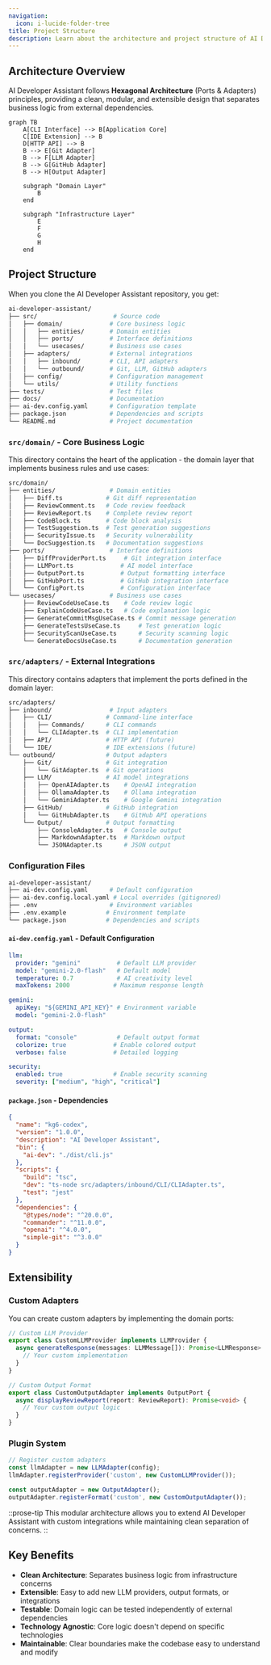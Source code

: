 ```yaml
---
navigation:
  icon: i-lucide-folder-tree
title: Project Structure
description: Learn about the architecture and project structure of AI Developer Assistant.
---
```


## Architecture Overview

AI Developer Assistant follows **Hexagonal Architecture** (Ports & Adapters) principles, providing a clean, modular, and extensible design that separates business logic from external dependencies.

```mermaid
graph TB
    A[CLI Interface] --> B[Application Core]
    C[IDE Extension] --> B
    D[HTTP API] --> B
    B --> E[Git Adapter]
    B --> F[LLM Adapter]
    B --> G[GitHub Adapter]
    B --> H[Output Adapter]
    
    subgraph "Domain Layer"
        B
    end
    
    subgraph "Infrastructure Layer"
        E
        F
        G
        H
    end
```

## Project Structure

When you clone the AI Developer Assistant repository, you get:

```bash
ai-developer-assistant/
├── src/                     # Source code
│   ├── domain/             # Core business logic
│   │   ├── entities/       # Domain entities
│   │   ├── ports/          # Interface definitions
│   │   └── usecases/       # Business use cases
│   ├── adapters/           # External integrations
│   │   ├── inbound/        # CLI, API adapters
│   │   └── outbound/       # Git, LLM, GitHub adapters
│   ├── config/             # Configuration management
│   └── utils/              # Utility functions
├── tests/                  # Test files
├── docs/                   # Documentation
├── ai-dev.config.yaml      # Configuration template
├── package.json            # Dependencies and scripts
└── README.md               # Project documentation
```

### `src/domain/` - Core Business Logic

This directory contains the heart of the application - the domain layer that implements business rules and use cases:

```bash
src/domain/
├── entities/               # Domain entities
│   ├── Diff.ts            # Git diff representation
│   ├── ReviewComment.ts   # Code review feedback
│   ├── ReviewReport.ts    # Complete review report
│   ├── CodeBlock.ts       # Code block analysis
│   ├── TestSuggestion.ts  # Test generation suggestions
│   ├── SecurityIssue.ts   # Security vulnerability
│   └── DocSuggestion.ts   # Documentation suggestions
├── ports/                  # Interface definitions
│   ├── DiffProviderPort.ts     # Git integration interface
│   ├── LLMPort.ts             # AI model interface
│   ├── OutputPort.ts          # Output formatting interface
│   ├── GitHubPort.ts          # GitHub integration interface
│   └── ConfigPort.ts          # Configuration interface
└── usecases/               # Business use cases
    ├── ReviewCodeUseCase.ts    # Code review logic
    ├── ExplainCodeUseCase.ts   # Code explanation logic
    ├── GenerateCommitMsgUseCase.ts # Commit message generation
    ├── GenerateTestsUseCase.ts     # Test generation logic
    ├── SecurityScanUseCase.ts      # Security scanning logic
    └── GenerateDocsUseCase.ts      # Documentation generation
```

### `src/adapters/` - External Integrations

This directory contains adapters that implement the ports defined in the domain layer:

```bash
src/adapters/
├── inbound/                # Input adapters
│   ├── CLI/               # Command-line interface
│   │   ├── Commands/      # CLI commands
│   │   └── CLIAdapter.ts  # CLI implementation
│   ├── API/               # HTTP API (future)
│   └── IDE/               # IDE extensions (future)
└── outbound/              # Output adapters
    ├── Git/               # Git integration
    │   └── GitAdapter.ts  # Git operations
    ├── LLM/               # AI model integrations
    │   ├── OpenAIAdapter.ts    # OpenAI integration
    │   ├── OllamaAdapter.ts    # Ollama integration
    │   └── GeminiAdapter.ts    # Google Gemini integration
    ├── GitHub/            # GitHub integration
    │   └── GitHubAdapter.ts    # GitHub API operations
    └── Output/            # Output formatting
        ├── ConsoleAdapter.ts   # Console output
        ├── MarkdownAdapter.ts  # Markdown output
        └── JSONAdapter.ts      # JSON output
```

### Configuration Files

```bash
ai-developer-assistant/
├── ai-dev.config.yaml      # Default configuration
├── ai-dev.config.local.yaml # Local overrides (gitignored)
├── .env                    # Environment variables
├── .env.example           # Environment template
└── package.json           # Dependencies and scripts
```

#### `ai-dev.config.yaml` - Default Configuration

```yaml
llm:
  provider: "gemini"          # Default LLM provider
  model: "gemini-2.0-flash"   # Default model
  temperature: 0.7            # AI creativity level
  maxTokens: 2000            # Maximum response length

gemini:
  apiKey: "${GEMINI_API_KEY}" # Environment variable
  model: "gemini-2.0-flash"

output:
  format: "console"           # Default output format
  colorize: true             # Enable colored output
  verbose: false             # Detailed logging

security:
  enabled: true              # Enable security scanning
  severity: ["medium", "high", "critical"]
```

#### `package.json` - Dependencies

```json
{
  "name": "kg6-codex",
  "version": "1.0.0",
  "description": "AI Developer Assistant",
  "bin": {
    "ai-dev": "./dist/cli.js"
  },
  "scripts": {
    "build": "tsc",
    "dev": "ts-node src/adapters/inbound/CLI/CLIAdapter.ts",
    "test": "jest"
  },
  "dependencies": {
    "@types/node": "^20.0.0",
    "commander": "^11.0.0",
    "openai": "^4.0.0",
    "simple-git": "^3.0.0"
  }
}
```

## Extensibility

### Custom Adapters

You can create custom adapters by implementing the domain ports:

```typescript
// Custom LLM Provider
export class CustomLLMProvider implements LLMProvider {
  async generateResponse(messages: LLMMessage[]): Promise<LLMResponse> {
    // Your custom implementation
  }
}

// Custom Output Format
export class CustomOutputAdapter implements OutputPort {
  async displayReviewReport(report: ReviewReport): Promise<void> {
    // Your custom output logic
  }
}
```

### Plugin System

```typescript
// Register custom adapters
const llmAdapter = new LLMAdapter(config);
llmAdapter.registerProvider('custom', new CustomLLMProvider());

const outputAdapter = new OutputAdapter();
outputAdapter.registerFormat('custom', new CustomOutputAdapter());
```

::prose-tip
This modular architecture allows you to extend AI Developer Assistant with custom integrations while maintaining clean separation of concerns.
::

## Key Benefits

- **Clean Architecture**: Separates business logic from infrastructure concerns
- **Extensible**: Easy to add new LLM providers, output formats, or integrations
- **Testable**: Domain logic can be tested independently of external dependencies
- **Technology Agnostic**: Core logic doesn't depend on specific technologies
- **Maintainable**: Clear boundaries make the codebase easy to understand and modify